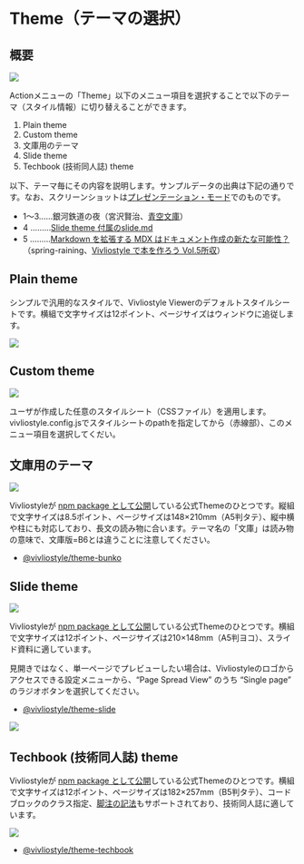# Theme（テーマの選択）

## 概要

![ ](images/functions-of-the-actions-menu/theme/fig-1.png)

Actionメニューの「Theme」以下のメニュー項目を選択することで以下のテーマ（スタイル情報）に切り替えることができます。

1. Plain theme
2. Custom theme
3. 文庫用のテーマ
4. Slide theme
5. Techbook (技術同人誌) theme

以下、テーマ毎にその内容を説明します。サンプルデータの出典は下記の通りです。なお、スクリーンショットは[プレゼンテーション・モード](/ja/functions-of-the-actions-menu/presentation-mode.md)でのものです。

- 1〜3……銀河鉄道の夜（宮沢賢治、[青空文庫](https://www.aozora.gr.jp/cards/000081/card456.html)）
- 4 ………[Slide theme 付属のslide.md](https://github.com/vivliostyle/themes/blob/master/packages/%40vivliostyle/theme-slide/example/slide.md)
- 5 ………[Markdown を拡張する MDX はドキュメント作成の新たな可能性？](https://github.com/vivliostyle/vivliostyle_doc/tree/gh-pages/ja/vivliostyle-user-group-vol5/content/spring-raining)（spring-raining、[Vivliostyle で本を作ろう Vol.5所収](https://github.com/vivliostyle/vivliostyle_doc/tree/gh-pages/ja/vivliostyle-user-group-vol5/)）

## Plain theme

シンプルで汎用的なスタイルで、Vivliostyle Viewerのデフォルトスタイルシートです。横組で文字サイズは12ポイント、ページサイズはウィンドウに追従します。

![ ](images/functions-of-the-actions-menu/theme/fig-2.png)

## Custom theme

![ ](images/functions-of-the-actions-menu/theme/fig-3.png)

ユーザが作成した任意のスタイルシート（CSSファイル）を適用します。vivliostyle.config.jsでスタイルシートのpathを指定してから（赤線部）、このメニュー項目を選択してくだい。

## 文庫用のテーマ

![ ](images/functions-of-the-actions-menu/theme/fig-4.png)

Vivliostyleが [npm package として公開](https://www.npmjs.com/package/@vivliostyle/theme-bunko)している公式Themeのひとつです。縦組で文字サイズは8.5ポイント、ページサイズは148×210mm（A5判タテ）、縦中横や柱にも対応しており、長文の読み物に合います。テーマ名の「文庫」は読み物の意味で、文庫版=B6とは違うことに注意してください。

- [@vivliostyle/theme-bunko](https://vivliostyle.github.io/themes/#/ja/gallery#vivliostyletheme-bunko)

## Slide theme

![ ](images/functions-of-the-actions-menu/theme/fig-5.png)

Vivliostyleが [npm package として公開](https://www.npmjs.com/package/@vivliostyle/theme-slide)している公式Themeのひとつです。横組で文字サイズは12ポイント、ページサイズは210×148mm（A5判ヨコ）、スライド資料に適しています。

見開きではなく、単一ページでプレビューしたい場合は、Vivliostyleのロゴからアクセスできる設定メニューから、“Page Spread View” のうち “Single page” のラジオボタンを選択してください。

- [@vivliostyle/theme-slide](https://vivliostyle.github.io/themes/#/ja/gallery#vivliostyletheme-slide)

![ ](images/functions-of-the-actions-menu/theme/fig-6.png)

## Techbook (技術同人誌) theme

Vivliostyleが [npm package として公開](https://www.npmjs.com/package/@vivliostyle/theme-techbook)している公式Themeのひとつです。横組で文字サイズは12ポイント、ページサイズは182×257mm（B5判タテ）、コードブロックのクラス指定、[脚注の記法](https://vivliostyle.org/ja/make-books-with-create-book/#%E8%84%9A%E6%B3%A8)もサポートされており、技術同人誌に適しています。

![ ](images/functions-of-the-actions-menu/theme/fig-7.png)

- [@vivliostyle/theme-techbook](https://vivliostyle.github.io/themes/#/ja/gallery#vivliostyletheme-techbook)